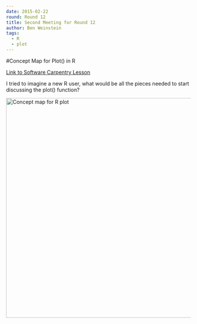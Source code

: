 ```yaml
---
date: 2015-02-22
round: Round 12
title: Second Meeting for Round 12
author: Ben Weinstein
tags:
  - R
  - plot
---
```


#Concept Map for Plot() in R

[Link to Software Carpentry Lesson](http://software-carpentry.org/v5/novice/r/01-starting-with-data.html)

I tried to imagine a new R user, what would be all the pieces needed to start discussing the plot() function?

<a href="https://www.flickr.com/photos/benweinstein/16612760761" title="Concept map for R plot by Ben Weinstein, on Flickr"><img src="https://farm9.staticflickr.com/8621/16612760761_2434db775b_c.jpg" width="800" height="600" alt="Concept map for R plot"></a>

